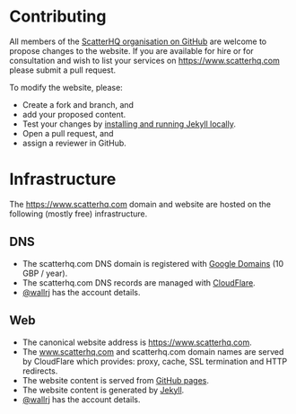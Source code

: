 # Contributing

All members of the [ScatterHQ organisation on GitHub](https://github.com/orgs/ScatterHQ/people) are welcome to propose changes to the website.
If you are available for hire or for consultation and wish to list your services on https://www.scatterhq.com please submit a pull request.

To modify the website, please:

* Create a fork and branch, and
* add your proposed content.
* Test your changes by [installing and running Jekyll locally](https://help.github.com/articles/setting-up-your-github-pages-site-locally-with-jekyll/).
* Open a pull request, and
* assign a reviewer in GitHub.

# Infrastructure

The https://www.scatterhq.com domain and website are hosted on the following (mostly free) infrastructure.

## DNS

* The scatterhq.com DNS domain is registered with [Google Domains](https://domains.google.com/registrar) (10 GBP / year).
* The scatterhq.com DNS records are managed with [CloudFlare](https://www.cloudflare.com/a/dns/scatterhq.com).
* [@wallrj](https://github.com/wallrj) has the account details.

## Web

* The canonical website address is https://www.scatterhq.com.
* The www.scatterhq.com and scatterhq.com domain names are served by CloudFlare which provides: proxy, cache, SSL termination and HTTP redirects.
* The website content is served from [GitHub pages](https://github.com/ScatterHQ/scatterhq.github.io).
* The website content is generated by [Jekyll](https://help.github.com/articles/using-jekyll-as-a-static-site-generator-with-github-pages/).
* [@wallrj](https://github.com/wallrj) has the account details.
